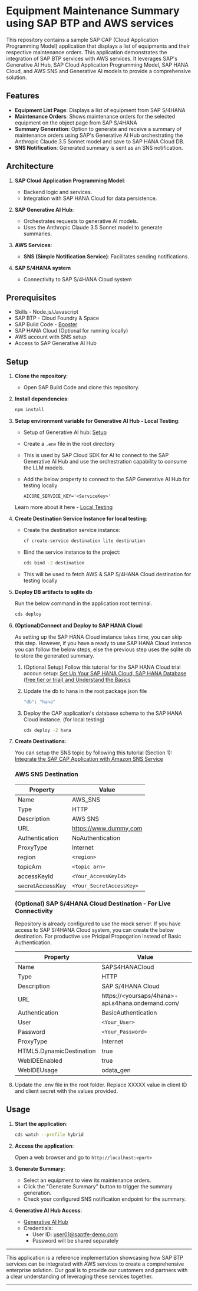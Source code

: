 # Equipment Maintenance Summary using SAP BTP and AWS services

This repository contains a sample SAP CAP (Cloud Application Programming Model) application that displays a list of equipments and their respective maintenance orders. This application demonstrates the integration of SAP BTP services with AWS services. It leverages SAP's Generative AI Hub, SAP Cloud Application Programming Model, SAP HANA Cloud, and AWS SNS and Generative AI models to provide a comprehensive solution.

## Features

- **Equipment List Page**: Displays a list of equipment from SAP S/4HANA
- **Maintenance Orders**: Shows maintenance orders for the selected equipment on the object page from SAP S/4HANA
- **Summary Generation**: Option to generate and receive a summary of maintenance orders using SAP's Generative AI Hub orchestrating the Anthropic Claude 3.5 Sonnet model and save to SAP HANA Cloud DB.
- **SNS Notification**: Generated summary is sent as an SNS notification.

## Architecture

1. **SAP Cloud Application Programming Model**:
    - Backend logic and services.
    - Integration with SAP HANA Cloud for data persistence.

2. **SAP Generative AI Hub**:
    - Orchestrates requests to generative AI models.
    - Uses the Anthropic Claude 3.5 Sonnet model to generate summaries.

3. **AWS Services**:
    - **SNS (Simple Notification Service)**: Facilitates sending notifications.

4. **SAP S/4HANA system**
    - Connectivity to SAP S/4HANA Cloud system

## Prerequisites

- Skills - Node.js/Javascript 
- SAP BTP - Cloud Foundry & Space
- SAP Build Code - [Booster](https://developers.sap.com/tutorials/build-code-setup..html)
- SAP HANA Cloud (Optional for running locally)
- AWS account with SNS setup
- Access to SAP Generative AI Hub


## Setup

1. **Clone the repository**:
    -   Open SAP Build Code and clone this repository.

1. **Install dependencies**:

    ```sh
    npm install
    ```

2. **Setup environment variable for Generative AI Hub - Local Testing**:

    - Setup of Generative AI hub: [Setup](https://developers.sap.com/tutorials/ai-core-generative-ai.html)
    - Create a `.env` file in the root directory
    - This is used by SAP Cloud SDK for AI to connect to the SAP Generative AI Hub and use the orchestration capability to consume the LLM models.
    - Add the below property to connect to the SAP Generative AI Hub for testing locally

        ```env
        AICORE_SERVICE_KEY='<ServiceKey>'
        ```
    Learn more about it here - [Local Testing](https://github.com/SAP/ai-sdk-js/blob/main/README.md#local-testing)



3. **Create Destination Service Instance for local testing**:

    - Create the destination service instance:

        ```sh
        cf create-service destination lite destination
        ```
    - Bind the service instance to the project:

        ```sh
        cds bind -2 destination
        ```
    - This will be used to fetch AWS & SAP S/4HANA Cloud destination for testing locally

4. **Deploy DB artifacts to sqlite db**

    Run the below command in the application root terminal.

    ```sh
    cds deploy
    ```

5. **(Optional)Connect and Deploy to SAP HANA Cloud**:
    
    As setting up the SAP HANA Cloud instance takes time, you can skip this step. However, if you have a ready to use SAP HANA Cloud instance you can follow the below steps, else the previous step uses the sqlite db to store the generated summary.
    
    1. (Optional Setup) Follow this tutorial for the SAP HANA Cloud trial accoun setup: [Set Up Your SAP HANA Cloud, SAP HANA Database (free tier or trial) and Understand the Basics](https://developers.sap.com/group.hana-cloud-get-started-1-trial.html)

    2. Update the db to hana in the root package.json file

        ```sh
        "db": "hana"
        ```

    2. Deploy the CAP application's database schema to the SAP HANA Cloud instance. (for local testing)

        ```sh
        cds deploy -2 hana
        ```

5. **Create Destinations**:

    You can setup the SNS topic by following this tutorial (Section 1): [Integrate the SAP CAP Application with Amazon SNS Service](https://github.com/anbazhagan-uma/opensap-btp-aws/tree/main/Week%203/Unit%203.4#section-1-setup-amazon-simple-notification-service-sns)
    
    ### AWS SNS Destination

    | Property             | Value                                             |
    |----------------------|---------------------------------------------------|
    | Name                 | AWS_SNS                                           |
    | Type                 | HTTP                                              |
    | Description          | AWS SNS                                           |
    | URL                  | https://www.dummy.com                             |
    | Authentication       | NoAuthentication                                  |
    | ProxyType            | Internet                                          |
    | region               | `<region>`                                     |
    | topicArn             | `<topic arn>`                                     |
    | accessKeyId          | `<Your_AccessKeyId>`                              |
    | secretAccessKey      | `<Your_SecretAccessKey>`                          |

    ### (Optional) SAP S/4HANA Cloud Destination - For Live Connectivity

    Repository is already configured to use the mock server. If you have access to SAP S/4HANA Cloud system, you can create the below destination. For productive use Pricipal Propogation instead of Basic Authentication.

    | Property                    | Value                                             |
    |-----------------------------|---------------------------------------------------|
    | Name                        | SAPS4HANACloud                                    |
    | Type                        | HTTP                                              |
    | Description                 | SAP S/4HANA Cloud                                 |
    | URL                         | https://<yoursaps/4hana>-api.s4hana.ondemand.com/ |
    | Authentication              | BasicAuthentication                               |
    | User                        | `<Your_User>`                                     |
    | Password                    | `<Your_Password>`                                 |
    | ProxyType                   | Internet                                          |
    | HTML5.DynamicDestination    | true                                              |
    | WebIDEEnabled               | true                                              |
    | WebIDEUsage                 | odata_gen                                         |


6. Update the .env file in the root folder. Replace XXXXX value in client ID and client secret with the values provided.

## Usage

1. **Start the application**:

    ```sh
    cds watch --profile hybrid
    ```

2. **Access the application**:

    Open a web browser and go to `http://localhost:<port>`

3. **Generate Summary**:

    - Select an equipment to view its maintenance orders.
    - Click the "Generate Summary" button to trigger the summary generation.
    - Check your configured SNS notification endpoint for the summary.

4. **Generative AI Hub Access**:

    - [Generative AI Hub](https://tfe-india-genai-9gqs3m10.ai-launchpad.prod.eu-central-1.aws.apps.ml.hana.ondemand.com/aic/index.html#/generativeaihub?workspace=ai-core-tfeindia-genai&resourceGroup=aws&/g/orchestration)
    - Credentials:
        -   User ID: user01@saptfe-demo.com 
        -   Password will be shared separately

---

This application is a reference implementation showcasing how SAP BTP services can be integrated with AWS services to create a comprehensive enterprise solution. Our goal is to provide our customers and partners with a clear understanding of leveraging these services together.

---